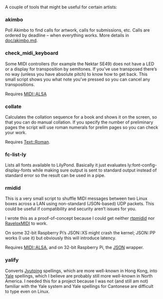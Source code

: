 A couple of tools that might be useful for certain artists:

### akimbo

Poll Akimbo to find calls for artwork, calls for submissions, etc.
Calls are ordered by deadline – when everything works.
More details in [doc/akimbo.md](doc/akimbo.md).

### check_midi_keyboard

Some MIDI controllers (for example the Nektar SE49) does not have a LED or a display for transposition by semitones.
If you’ve use transposed there’s no way (unless you have absolute pitch) to know how to get back.
This small script shows you what note you’ve pressed so you can cancel any transpositions.

Requires [MIDI::ALSA](https://metacpan.org/pod/MIDI::ALSA)

### collate

Calculates the collation sequence for a book
and shows it on the screen,
so that you can do manual collation.
If you specify the number of preliminary pages
the script will use roman numerals for prelim pages
so you can check your work.

Requires [Text::Roman](https://metacpan.org/pod/Text::Roman).

### fc-list-ly

Lists all fonts available to LilyPond.
Basically it just evaluates ly:font-config-display-fonts
while making sure output is sent to standard output instead of standard error
so the result can be used in a pipe.

### rmidid

This is a very small script
to shuffle MIDI messages between two Linux boxes across a LAN using non-standard (JSON-based) UDP packets.
This could be useful if compatibility and security aren’t issues for you.

I wrote this as a proof-of-concept
because I could get neither [rtpmidid](https://github.com/davidmoreno/rtpmidid)
nor [RaveloxMIDI](https://github.com/ravelox/pimidi) to work.

On some 32-bit Raspberry Pi’s JSON::XS might crash the kernel;
JSON::PP works (I use it) but obviously this will introduce latency.

Requires [MIDI::ALSA](https://metacpan.org/pod/MIDI::ALSA),
and on 32-bit Raspberry Pi,
the [JSON](https://metacpan.org/dist/JSON) wrapper.

### yalify

Converts [Jyutping](https://en.wikipedia.org/wiki/Jyutping) spellings,
which are more well-known in Hong Kong,
into [Yale](https://en.wikipedia.org/wiki/Yale_romanization_of_Cantonese) spellings,
which I believe are probably still more well-known in North America.
I needed this for a project because I was not (and still am not) familiar with the Yale system
and Yale spellings for Cantonese are difficult to type even on Linux.
